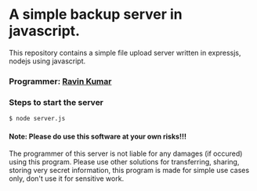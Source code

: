 # A simple backup server in javascript.

This repository contains a simple file upload server written in expressjs, nodejs using javascript.
### Programmer: [Ravin Kumar](http://mr-ravin.github.io)
### Steps to start the server

```python
$ node server.js
```

#### Note: Please do use this software at your own risks!!!

The programmer of this server is not liable for any damages (if occured) using this program. Please use other solutions for transferring, sharing, storing very secret information, this program is made for simple use cases only, don't use it for sensitive work.
